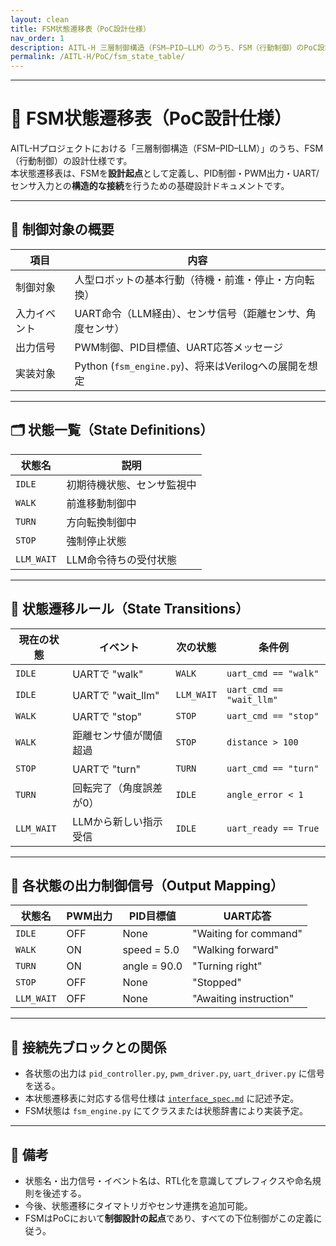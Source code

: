 ```yaml
---
layout: clean
title: FSM状態遷移表（PoC設計仕様）
nav_order: 1
description: AITL-H 三層制御構造（FSM–PID–LLM）のうち、FSM（行動制御）のPoC設計仕様。
permalink: /AITL-H/PoC/fsm_state_table/
---
```


---

# 🧠 FSM状態遷移表（PoC設計仕様）

AITL-Hプロジェクトにおける「三層制御構造（FSM–PID–LLM）」のうち、FSM（行動制御）の設計仕様です。  
本状態遷移表は、FSMを**設計起点**として定義し、PID制御・PWM出力・UART/センサ入力との**構造的な接続**を行うための基礎設計ドキュメントです。

---

## 🎯 制御対象の概要

| 項目         | 内容                                                         |
|--------------|--------------------------------------------------------------|
| 制御対象     | 人型ロボットの基本行動（待機・前進・停止・方向転換）       |
| 入力イベント | UART命令（LLM経由）、センサ信号（距離センサ、角度センサ） |
| 出力信号     | PWM制御、PID目標値、UART応答メッセージ                      |
| 実装対象     | Python (`fsm_engine.py`)、将来はVerilogへの展開を想定      |

---

## 🗂 状態一覧（State Definitions）

| 状態名     | 説明                        |
|------------|-----------------------------|
| `IDLE`     | 初期待機状態、センサ監視中 |
| `WALK`     | 前進移動制御中              |
| `TURN`     | 方向転換制御中              |
| `STOP`     | 強制停止状態                |
| `LLM_WAIT` | LLM命令待ちの受付状態       |

---

## 🔁 状態遷移ルール（State Transitions）

| 現在の状態 | イベント                   | 次の状態 | 条件例                  |
|------------|----------------------------|----------|-------------------------|
| `IDLE`     | UARTで "walk"              | `WALK`   | `uart_cmd == "walk"`    |
| `IDLE`     | UARTで "wait_llm"          | `LLM_WAIT`| `uart_cmd == "wait_llm"`|
| `WALK`     | UARTで "stop"              | `STOP`   | `uart_cmd == "stop"`    |
| `WALK`     | 距離センサ値が閾値超過     | `STOP`   | `distance > 100`        |
| `STOP`     | UARTで "turn"              | `TURN`   | `uart_cmd == "turn"`    |
| `TURN`     | 回転完了（角度誤差が0）     | `IDLE`   | `angle_error < 1`       |
| `LLM_WAIT` | LLMから新しい指示受信       | `IDLE`   | `uart_ready == True`    |

---

## 🧾 各状態の出力制御信号（Output Mapping）

| 状態名     | PWM出力 | PID目標値     | UART応答           |
|------------|----------|----------------|----------------------|
| `IDLE`     | OFF      | None           | "Waiting for command"|
| `WALK`     | ON       | speed = 5.0    | "Walking forward"    |
| `TURN`     | ON       | angle = 90.0   | "Turning right"      |
| `STOP`     | OFF      | None           | "Stopped"            |
| `LLM_WAIT` | OFF      | None           | "Awaiting instruction"|

---

## 🔗 接続先ブロックとの関係

- 各状態の出力は `pid_controller.py`, `pwm_driver.py`, `uart_driver.py` に信号を送る。
- 本状態遷移表に対応する信号仕様は [`interface_spec.md`](./interface_spec.md) に記述予定。
- FSM状態は `fsm_engine.py` にてクラスまたは状態辞書により実装予定。

---

## 📝 備考

- 状態名・出力信号・イベント名は、RTL化を意識してプレフィクスや命名規則を後述する。
- 今後、状態遷移にタイマトリガやセンサ連携を追加可能。
- FSMはPoCにおいて**制御設計の起点**であり、すべての下位制御がこの定義に従う。
